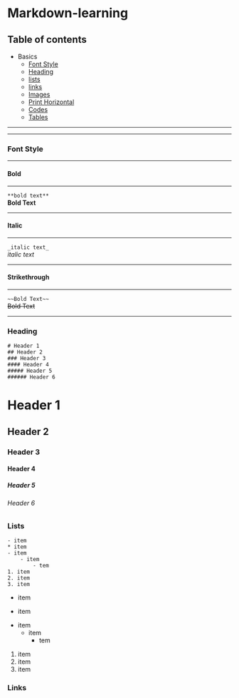 # Markdown-learning

## Table of contents

- Basics
  - [Font Style](#Font-Style)
  - [Heading](#)
  - [lists](#)
  - [links](#)
  - [Images](#)
  - [Print Horizontal](#)
  - [Codes](#)
  - [Tables](#)

---
---

### Font Style

---

#### Bold

---
`**bold text**`  
**Bold Text**

---

#### Italic

---
`_italic text_`  
_italic text_

---

#### Strikethrough

---
`~~Bold Text~~`  
~~Bold Text~~

---

### Heading

```
# Header 1
## Header 2
### Header 3
#### Header 4
##### Header 5
###### Header 6
```

# Header 1

## Header 2

### Header 3

#### Header 4

##### Header 5

###### Header 6

### Lists

```
- item
* item
- item 
    - item
        - tem
1. item
2. item
3. item
```

- item
* item

- item 
    - item
        - tem

1. item
2. item
3. item

### Links
